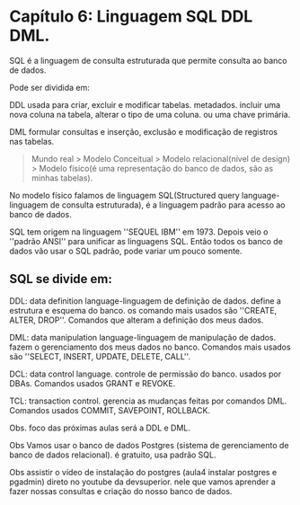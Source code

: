 # Capítulo 6: Linguagem SQL DDL DML.
SQL é a linguagem de consulta estruturada que permite consulta ao banco de dados. 

Pode ser dividida em:

DDL usada para criar, excluir e modificar tabelas. metadados. incluir uma nova coluna na tabela, alterar o tipo de uma coluna. ou uma chave primária.

DML formular consultas e inserção, exclusão e modificação de registros nas tabelas.


> Mundo real > Modelo Conceitual > Modelo relacional(nível de design) > Modelo físico(é uma representação do banco de dados, são as minhas tabelas).

No modelo físico falamos de linguagem SQL(Structured query language-linguagem de consulta estruturada), é a linguagem padrão para acesso ao banco de dados. 

SQL tem origem na linguagem ''SEQUEL IBM'' em 1973. Depois veio o ''padrão ANSI'' para unificar as linguagens SQL. Então todos os banco de dados vão usar o SQL padrão, pode variar um pouco somente.

## SQL se divide em:
DDL: data definition language-linguagem de definição de dados. define a estrutura e esquema do banco. os comando mais usados são ''CREATE, ALTER, DROP''. Comandos que alteram a definição dos meus dados.

DML: data manipulation language-linguagem de manipulação de dados. fazem o gerenciamento dos meus dados no banco. Comandos mais usados são ''SELECT, INSERT, UPDATE, DELETE, CALL''. 

DCL: data control language. controle de permissão do banco. usados por DBAs. Comandos usados GRANT e REVOKE.

TCL: transaction control. gerencia as mudanças feitas por comandos DML. Comandos usados COMMIT, SAVEPOINT, ROLLBACK.

Obs. foco das próximas aulas será a DDL e DML.

Obs Vamos usar o banco de dados Postgres (sistema de gerenciamento de banco de dados relacional). é gratuito, usa padrão SQL. 

Obs assistir o vídeo de instalação do postgres (aula4 instalar postgres e pgadmin) direto no youtube da devsuperior. nele que vamos aprender a fazer nossas consultas e criação do nosso banco de dados.

















